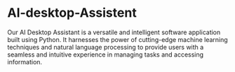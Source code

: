 # AI-desktop-Assistent
Our AI Desktop Assistant is a versatile and intelligent software application built using Python. It harnesses the power of cutting-edge machine learning techniques and natural language processing to provide users with a seamless and intuitive experience in managing tasks and accessing information.
